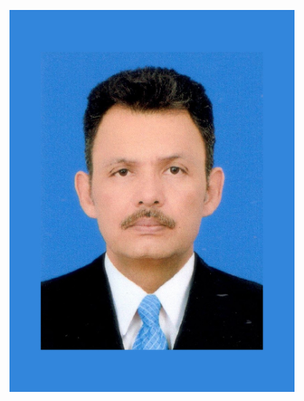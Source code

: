![Personal Picture](https://github.com/johnnycastro72/markdown-portfolio/blob/johnnycastro72-patch-1/J2cc.jpg)
